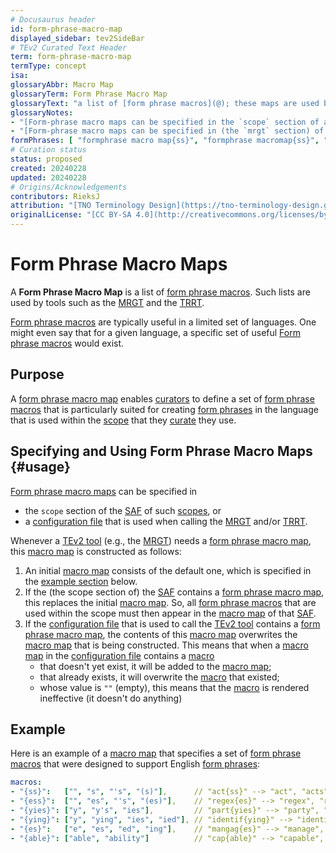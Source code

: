 ```yaml
---
# Docusaurus header
id: form-phrase-macro-map
displayed_sidebar: tev2SideBar
# TEv2 Curated Text Header
term: form-phrase-macro-map
termType: concept
isa:
glossaryAbbr: Macro Map
glossaryTerm: Form Phrase Macro Map
glossaryText: "a list of [form phrase macros](@); these maps are used by tools such as the [MRGT](@) and the [TRRT](@)."
glossaryNotes:
- "[Form-phrase macro maps can be specified in the `scope` section of a [SAF](@)" 
- "[Form-phrase macro maps can be specified in (the `mrgt` section) of a [configuration file](/docs/specs/files/configuration-file) that is used when  calling the [MRGT](@) and/or [TRRT](@)." 
formPhrases: [ "formphrase macro map{ss}", "formphrase macromap{ss}", "form-phrase macro map{ss}", "form-phrase macromap{ss}", "macro map{ss}", "macromap{ss}" ]
# Curation status
status: proposed
created: 20240228
updated: 20240228
# Origins/Acknowledgements
contributors: RieksJ
attribution: "[TNO Terminology Design](https://tno-terminology-design.github.io/tev2-specifications/docs)"
originalLicense: "[CC BY-SA 4.0](http://creativecommons.org/licenses/by-sa/4.0/?ref=chooser-v1)"
---
```


# Form Phrase Macro Maps

A **Form Phrase Macro Map** is a list of [form phrase macros](@). Such lists are used by tools such as the [MRGT](@) and the [TRRT](@).

[Form phrase macros](@) are typically useful in a limited set of languages. One might even say that for a given language, a specific set of useful [Form phrase macros](@) would exist.

## Purpose

A [form phrase macro map](@) enables [curators](@) to define a set of [form phrase macros](@) that is particularly suited for creating [form phrases](@) in the language that is used within the [scope](@) that they [curate](@) they use. 

## Specifying and Using Form Phrase Macro Maps {#usage}

[Form phrase macro maps](@) can be specified in
- the `scope` section of the [SAF](@) of such [scopes](@), or
- a [configuration file](/docs/specs/files/configuration-file) that is used when  calling the [MRGT](@) and/or [TRRT](@).

Whenever a [TEv2 tool](@) (e.g., the [MRGT](@)) needs a [form phrase macro map](@), this [macro map](@) is constructed as follows:

1. An initial [macro map](@) consists of the default one, which is specified in the [example section](#example) below.
2. If the (the scope section of) the [SAF](@) contains a [form phrase macro map](@), this replaces the initial [macro map](@). So, all [form phrase macros](@) that are used within the scope must then appear in the [macro map](@) of that [SAF](@).
3. If the [configuration file](/docs/specs/files/configuration-file) that is used to call the [TEv2 tool](@) contains a [form phrase macro map](@), the contents of this [macro map](@) overwrites the [macro map](@) that is being constructed. This means that when a [macro map](@) in the [configuration file](/docs/specs/files/configuration-file) contains a [macro](form-phrase-macro@)
    - that doesn't yet exist, it will be added to the [macro map](@);
    - that already exists, it will overwrite the [macro](form-phrase-macro@) that existed;
    - whose value is `""` (empty), this means that the [macro](form-phrase-macro@) is rendered ineffective (it doesn't do anything)

## Example

Here is an example of a [macro map](@) that specifies a set of [form phrase macros](@) that were designed to support English [form phrases](@):

~~~ yaml
macros:
- "{ss}":   ["", "s", "'s", "(s)"],      // "act{ss}" --> "act", "acts", "act's", "act(s)"
- "{ess}":  ["", "es", "'s", "(es)"],    // "regex{es}" --> "regex", "regexes", "regex's", "regex(es"
- "{yies}": ["y", "y's", "ies"],         // "part{yies}" --> "party", "party's", "parties"
- "{ying}": ["y", "ying", "ies", "ied"], // "identif{ying}" --> "identify", "identifying", "identifies", "identified"
- "{es}":   ["e", "es", "ed", "ing"],    // "mangag{es}" --> "manage", "manages", "managed", "managing"
- "{able}": ["able", "ability"]          // "cap{able}" --> "capable", "capability"
~~~
